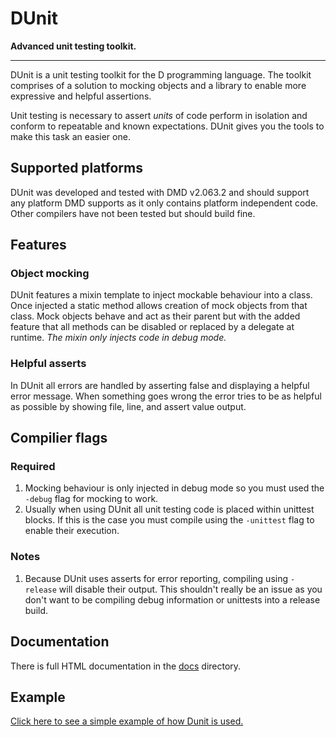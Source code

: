 # DUnit
**Advanced unit testing toolkit.**

---

DUnit is a unit testing toolkit for the D programming language. The toolkit comprises of a solution to mocking objects and a library to enable more expressive and helpful assertions.

Unit testing is necessary to assert *units* of code perform in isolation and conform to repeatable and known expectations. DUnit gives you the tools to make this task an easier one.

## Supported platforms
DUnit was developed and tested with DMD v2.063.2 and should support any platform DMD supports as it only contains platform independent code. Other compilers have not been tested but should build fine.

## Features

### Object mocking
DUnit features a mixin template to inject mockable behaviour into a class. Once injected a static method allows creation of mock objects from that class. Mock objects behave and act as their parent but with the added feature that all methods can be disabled or replaced by a delegate at runtime. *The mixin only injects code in debug mode.*

### Helpful asserts
In DUnit all errors are handled by asserting false and displaying a helpful error message. When something goes wrong the error tries to be as helpful as possible by showing file, line, and assert value output.

## Compilier flags

### Required
1. Mocking behaviour is only injected in debug mode so you must used the `-debug` flag for mocking to work.
1. Usually when using DUnit all unit testing code is placed within unittest blocks. If this is the case you must compile using the `-unittest` flag to enable their execution.

### Notes
1. Because DUnit uses asserts for error reporting, compiling using `-release` will disable their output. This shouldn't really be an issue as you don't want to be compiling debug information or unittests into a release build.

## Documentation
There is full HTML documentation in the [docs](https://github.com/kalekold/dunit/tree/master/docs) directory.

## Example

[Click here to see a simple example of how Dunit is used.](https://github.com/kalekold/dunit/blob/master/source/example.d)

